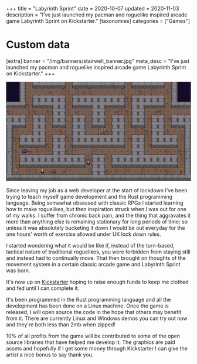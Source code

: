 +++
title = "Labyrinth Sprint"
date = 2020-10-07
updated = 2020-11-03
description = "I've just launched my pacman and roguelike inspired arcade game Labyrinth Sprint on Kickstarter."
[taxonomies]
categories = ["Games"]

# Custom data
[extra]
banner = "/img/banners/stairwell_banner.jpg"
meta_desc = "I've just launched my pacman and roguelike inspired arcade game Labyrinth Sprint on Kickstarter."
+++
<div class="text-block">

![Pixel art character running through maze and being cornered by several monsters](screenshot.png)

Since leaving my job as a web developer at the start of lockdown I've been trying to teach myself game development and the Rust programming language. Being somewhat obsessed with classic RPGs I started learning how to make roguelikes, but then inspiration struck when I was out for one of my walks. I suffer from chronic back pain, and the thing that aggravates it more than anything else is remaining stationary for long periods of time; so unless it was absolutely bucketing it down I would be out everyday for the one hours' worth of exercise allowed under UK lock down rules.

I started wondering what it would be like if, instead of the turn-based, tactical nature of traditional roguelikes, you were forbidden from staying still and instead had to continually move. That then brought on thoughts of the movement system in a certain classic arcade game and Labyrinth Sprint was born.

It's now up on [Kickstarter](https://www.kickstarter.com/projects/360243327/labyrinth-sprint) hoping to raise enough funds to keep me clothed and fed until I can complete it.

It's been programmed in the Rust programming language and all the development has been done on a Linux machine. Once the game is released, I will open source the code in the hope that others may benefit from it. There are currently Linux and Windows demos you can try out now and they're both less than 2mb when zipped!

10% of all profits from the game will be contributed to some of the open source libraries that have helped me develop it. The graphics are paid assets and hopefully if I get some money through Kickstarter I can give the artist a nice bonus to say thank you.

</div>